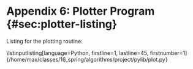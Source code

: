 # Appendix 6: Plotter Program {#sec:plotter-listing} 

Listing for the plotting routine:

\lstinputlisting[language=Python, firstline=1, lastline=45, firstnumber=1]{/home/max/classes/16_spring/algorithms/project/pylib/plot.py}



